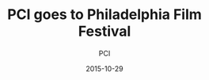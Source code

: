 ---
layout: post
title: "PCI goes to Philadelphia Film Festival"
cleantitle: "PCI goes to Philadelphia Film Festival"
film: "TBD"
author: PCI
authorurl: "/writer/PCI/"
date: 2015-10-29
day: "Thursday"
dd: "29"
mm: "October"
excerpt: "The Penn Cinema Initiative’s second Year of Discovery screening invites all students to visit the Philadelphia Film Festival, one of the most riveting film events in the city featuring over 200 feature films and over 50 filmmaker and industry guests. Tickets and tokens will be provided, and the films to be watched are up to both the festival’s upcoming program and the viewers’ choice."
image: "/images/events/philadelphia.jpg"
location: "Harrison M20"
time: TBD
tags: 
- event
- upcomingevent
---